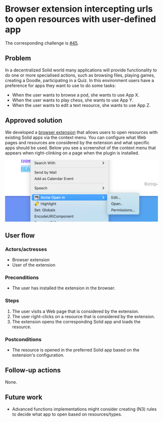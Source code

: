<!--
Fill in the WebIDs of the people below.
Leave this in comments!
It's possible to have multiple people per role.

Challenge/scenario creator:
  - https://patrickhochstenbach.net/profile/card#me
Solution creator:
  - https://patrickhochstenbach.net/profile/card#me
Report writer:
  - https://pieterheyvaert.com/#me
-->

# Browser extension intercepting urls to open resources with user-defined app

The corresponding challenge is [#45](https://github.com/SolidLabResearch/Challenges/issues/45).

## Problem

In a decentralized Solid world many applications will provide functionality to do one or more specialised actions, 
such as browsing files, playing games, creating a Doodle, participating in a Quiz. 
In this environment users have a preference for apps they want to use to do some tasks:

- When the user wants to browse a pod, she wants to use App X.
- When the user wants to play chess, she wants to use App Y.
- When the user wants to edit a text resource, she wants to use App Z.

## Approved solution

We developed a [browser extension](https://github.com/phochste/AcmePlugin) that 
allows users to open resources with existing Solid apps via the context menu.
You can configure what Web pages and resources are considered by the extension and what specific apps should be used. 
Below you see a screenshot of the context menu that appears when right-clinking on a page
when the plugin is installed.

![](img/acmeplugin.png)

## User flow

### Actors/actresses 

- Browser extension
- User of the extension

### Preconditions

- The user has installed the extension in the browser.

### Steps

1. The user visits a Web page that is considered by the extension.
2. The user right-clicks on a resource that is considered by the extension.
3. The extension opens the corresponding Solid app and loads the resource.

### Postconditions

- The resource is opened in the preferred Solid app based on the extension's configuration.

## Follow-up actions

None. 

## Future work

- Advanced functions implementations might consider creating (N3) rules to decide what app to open based on resources/types.
